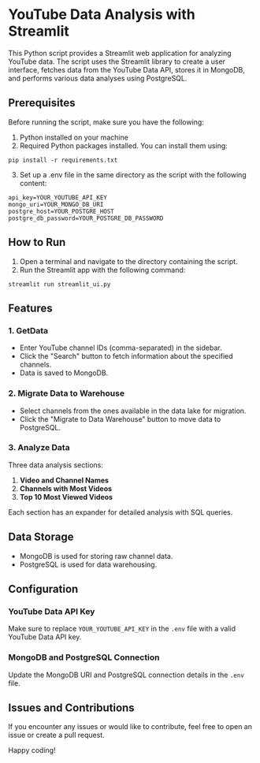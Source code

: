 # YouTube Data Analysis with Streamlit

This Python script provides a Streamlit web application for analyzing YouTube data. The script uses the Streamlit library to create a user interface, fetches data from the YouTube Data API, stores it in MongoDB, and performs various data analyses using PostgreSQL.

## Prerequisites
Before running the script, make sure you have the following:

1. Python installed on your machine
2. Required Python packages installed. You can install them using: 
```
pip install -r requirements.txt
```
3. Set up a .env file in the same directory as the script with the following content:
```
api_key=YOUR_YOUTUBE_API_KEY
mongo_uri=YOUR_MONGO_DB_URI
postgre_host=YOUR_POSTGRE_HOST
postgre_db_password=YOUR_POSTGRE_DB_PASSWORD
```

## How to Run
1. Open a terminal and navigate to the directory containing the script.
2. Run the Streamlit app with the following command:
```
streamlit run streamlit_ui.py
```

## Features

### 1. GetData
- Enter YouTube channel IDs (comma-separated) in the sidebar.
- Click the "Search" button to fetch information about the specified channels.
- Data is saved to MongoDB.

### 2. Migrate Data to Warehouse
- Select channels from the ones available in the data lake for migration.
- Click the "Migrate to Data Warehouse" button to move data to PostgreSQL.

### 3. Analyze Data
Three data analysis sections:

1. **Video and Channel Names**
2. **Channels with Most Videos**
3. **Top 10 Most Viewed Videos**

Each section has an expander for detailed analysis with SQL queries.

## Data Storage

- MongoDB is used for storing raw channel data.
- PostgreSQL is used for data warehousing.

## Configuration

### YouTube Data API Key

Make sure to replace `YOUR_YOUTUBE_API_KEY` in the `.env` file with a valid YouTube Data API key.

### MongoDB and PostgreSQL Connection

Update the MongoDB URI and PostgreSQL connection details in the `.env` file.

## Issues and Contributions

If you encounter any issues or would like to contribute, feel free to open an issue or create a pull request.

Happy coding!